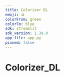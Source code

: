 ```yaml
---
title: Colorizer DL
emoji: 📊
colorFrom: green
colorTo: blue
sdk: streamlit
sdk_version: 1.39.0
app_file: app.py
pinned: false
---
```

# Colorizer_DL
